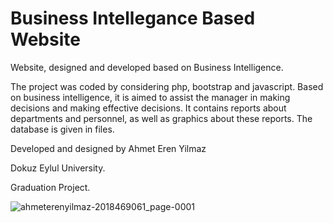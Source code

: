 # Business Intellegance Based Website
Website, designed and developed based on Business Intelligence.

The project was coded by considering php, bootstrap and javascript. Based on business intelligence, it is aimed to assist the manager in making decisions and making effective decisions. It contains reports about departments and personnel, as well as graphics about these reports. The database is given in files.

Developed and designed by Ahmet Eren Yilmaz

Dokuz Eylul University.

Graduation Project.

![ahmeterenyilmaz-2018469061_page-0001](https://user-images.githubusercontent.com/56958935/190665410-681128ab-efca-40f6-9367-040d76cb2629.jpg)


